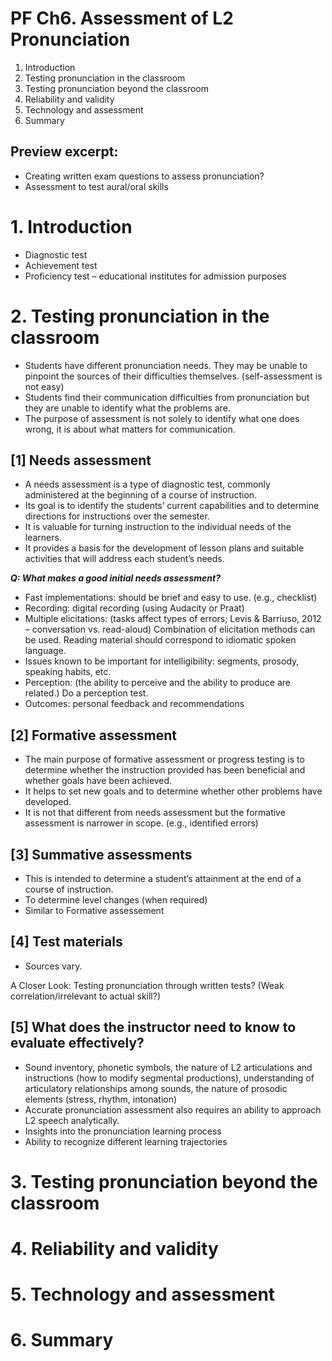 # PF Ch6. Assessment of L2 Pronunciation

1. Introduction
2. Testing pronunciation in the classroom
3. Testing pronunciation beyond the classroom
4. Reliability and validity
5. Technology and assessment
6. Summary

## Preview excerpt: 
+ Creating written exam questions to assess pronunciation?
+ Assessment to test aural/oral skills

# 1. Introduction

+ Diagnostic test
+ Achievement test
+ Proficiency test – educational institutes for admission purposes

# 2. Testing pronunciation in the classroom

- Students have different pronunciation needs. They may be unable to pinpoint the sources of their difficulties themselves. (self-assessment is not easy)
- Students find their communication difficulties from pronunciation but they are unable to identify what the problems are.
- The purpose of assessment is not solely to identify what one does wrong, it is about what matters for communication.

## [1] Needs assessment

- A needs assessment is a type of diagnostic test, commonly administered at the beginning of a course of instruction.
- Its goal is to identify the students’ current capabilities and to determine directions for instructions over the semester.
- It is valuable for turning instruction to the individual needs of the learners.
- It provides a basis for the development of lesson plans and suitable activities that will address each student’s needs.

 **_Q: What makes a good initial needs assessment?_**
+ Fast implementations: should be brief and easy to use. (e.g., checklist)
+ Recording: digital recording (using Audacity or Praat)
+ Multiple elicitations: (tasks  affect types of errors;  Levis & Barriuso, 2012 – conversation vs. read-aloud) Combination of elicitation methods can be used. Reading material should correspond to idiomatic spoken language.
+ Issues known to be important for intelligibility: segments, prosody, speaking habits, etc.
+ Perception: (the ability to perceive and the ability to produce are related.) Do a perception test.
+ Outcomes: personal feedback and recommendations


## [2] Formative assessment

- The main purpose of formative assessment or progress testing is to determine whether the instruction provided has been beneficial and whether goals have been achieved.
- It helps to set new goals and to determine whether other problems have developed.
- It is not that different from needs assessment but the formative assessment is narrower in scope. (e.g., identified errors)

## [3] Summative assessments

- This is intended to determine a student’s attainment at the end of a course of instruction.
- To determine level changes (when required)
- Similar to Formative assessement

## [4] Test materials

- Sources vary.

A Closer Look: Testing pronunciation through written tests? (Weak correlation/irrelevant to actual skill?)

## [5] What does the instructor need to know to evaluate effectively?

- Sound inventory, phonetic symbols, the nature of L2 articulations and instructions (how to modify segmental productions), understanding of articulatory relationships among sounds, the nature of prosodic elements (stress, rhythm, intonation)
- Accurate pronunciation assessment also requires an ability to approach L2 speech analytically.
- Insights into the pronunciation learning process
- Ability to recognize different learning trajectories

# 3. Testing pronunciation beyond the classroom
# 4. Reliability and validity
# 5. Technology and assessment
# 6. Summary


